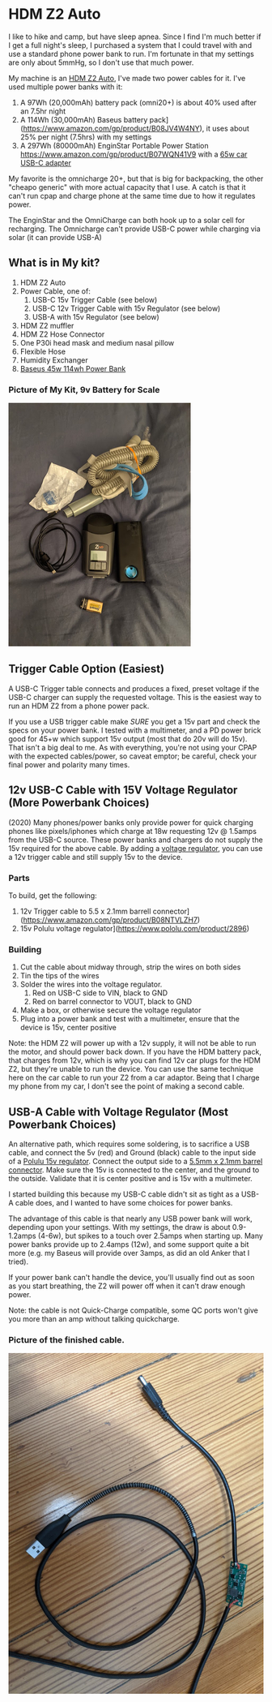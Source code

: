 # HDM Z2 Auto

I like to hike and camp, but have sleep apnea. Since I find I'm much better if I get a full night's sleep, I purchased a system that I could travel with and use a standard phone power bank to run. I'm fortunate in that my settings are only about 5mmHg, so I don't use that much power.

My machine is an [HDM Z2 Auto](https://breas.us/products/cpaps-for-travel/z2-auto/),
I've made two power cables for it. I've used multiple power banks with it:
1. A 97Wh (20,000mAh) battery pack (omni20+) is about 40% used after an 7.5hr night
1. A 114Wh (30,000mAh) Baseus battery pack](https://www.amazon.com/gp/product/B08JV4W4NY), it uses about 25% per night (7.5hrs) with my settings
1. A 297Wh (80000mAh) EnginStar Portable Power Station https://www.amazon.com/gp/product/B07WQN41V9 with a [65w car USB-C adapter](https://www.amazon.com/gp/product/B08QZ7RTSW)

My favorite is the omnicharge 20+, but that is big for backpacking, the other  "cheapo generic" with more actual capacity that I use. A catch is that it can't run cpap and charge phone at the same time due to how it regulates power.

The EnginStar and the OmniCharge can both hook up to a solar cell for recharging. The Omnicharge can't provide USB-C power while charging via solar (it can provide USB-A)


## What is in My kit?

1. HDM Z2 Auto
1. Power Cable, one of:
   1. USB-C 15v Trigger Cable (see below)
   1. USB-C 12v Trigger Cable with 15v Regulator (see below)
   1. USB-A with 15v Regulator (see below)
1. HDM Z2 muffler
1. HDM Z2 Hose Connector
1. One P30i head mask and medium nasal pillow
1. Flexible Hose
1. Humidity Exchanger
1. [Baseus 45w 114wh Power Bank](https://www.amazon.com/gp/product/B08JV4W4NY)



### Picture of My Kit, 9v Battery for Scale
![Picture of my kit](images/cpap-image.png "Picture of my kit, 9v battery is for scale")


## Trigger Cable Option (Easiest)

A USB-C Trigger table connects and produces a fixed, preset voltage if the USB-C charger can supply the requested voltage. This is the easiest way to run an HDM Z2 from a phone power pack.

If you use a USB trigger cable make *_SURE_* you get a 15v part and check the specs on your power bank. I tested with a multimeter, and a PD power brick good for 45+w which support 15v output (most that do 20v will do 15v).  That isn't a big deal to me. As with everything, you're not using your CPAP with the expected cables/power, so caveat emptor; be careful, check your final power and polarity many times.

## 12v USB-C Cable with 15V Voltage Regulator (More Powerbank Choices)

(2020) Many phones/power banks only provide power for quick charging phones like pixels/iphones which charge at 18w requesting 12v @ 1.5amps from the USB-C source. These power banks and chargers do not supply the 15v required for the above cable. By adding a [voltage regulator](https://www.pololu.com/product/2896), you can use a 12v trigger cable and still supply 15v to the device.

### Parts

To build, get the following:
1. 12v Trigger cable to 5.5 x 2.1mm barrell connector](https://www.amazon.com/gp/product/B08NTVLZH7)
1. 15v Polulu voltage regulator](https://www.pololu.com/product/2896)

### Building
1. Cut the cable about midway through, strip the wires on both sides
1. Tin the tips of the wires
1. Solder the wires into the voltage regulator.
   1. Red on USB-C side to VIN, black to GND
   1. Red on barrel connector to VOUT, black to GND
1. Make a box, or otherwise secure the voltage regulator
1. Plug into a power bank and test with a multimeter, ensure that the device is 15v, center positive

Note: the HDM Z2 will power up with a 12v supply, it will not be able to run the motor, and should power back down. If you have the HDM battery pack, that charges from 12v, which is why you can find 12v car plugs for the HDM Z2, but they're unable to run the device. You can use the same technique here on the car cable to run your Z2 from a car adaptor. Being that I charge my phone from my car, I don't see the point of making a second cable.

## USB-A Cable with Voltage Regulator (Most Powerbank Choices)

An alternative path, which requires some soldering, is to sacrifice a USB cable, and connect the 5v (red) and Ground (black) cable to the input side of a  [Polulu 15v regulator](https://www.pololu.com/product/2896). Connect the output side to a [5.5mm x 2.1mm barrel connector](https://www.amazon.com/gp/product/B083J24LTZ). Make sure the 15v is connected to the center, and the ground to the outside. Validate that it is center positive and is 15v with a multimeter.

I started building this because my USB-C cable didn't sit as tight as a USB-A cable does, and I wanted to have some choices for power banks.

The advantage of this cable is that nearly any USB power bank will work, depending upon your settings. With my settings, the draw is about 0.9-1.2amps (4-6w), but spikes to a touch over 2.5amps when starting up. Many power banks provide up to 2.4amps (12w), and some support quite a bit more (e.g. my Baseus will provide over 3amps, as did an old Anker that I tried).

If your power bank can't handle the device, you'll usually find out as soon as you start breathing, the Z2 will power off when it can't draw enough power.

Note: the cable is not Quick-Charge compatible, some QC ports won't give you more than an amp without talking quickcharge.

### Picture of the finished cable.
![Picture of the finished cable.](images/cpap-usb-a-cable.jpg "Picture of the finished cable.")

